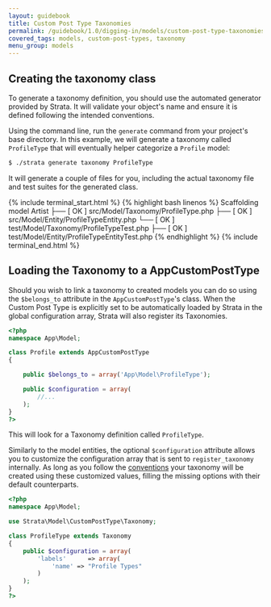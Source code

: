 ```yaml
---
layout: guidebook
title: Custom Post Type Taxonomies
permalink: /guidebook/1.0/digging-in/models/custom-post-type-taxonomies/
covered_tags: models, custom-post-types, taxonomy
menu_group: models
---
```


## Creating the taxonomy class

To generate a taxonomy definition, you should use the automated generator provided by Strata.  It will validate your object's name and ensure it is defined following the intended conventions.

Using the command line, run the `generate` command from your project's base directory. In this example, we will generate a taxonomy called `ProfileType` that will eventually helper categorize a `Profile` model:

~~~ sh
$ ./strata generate taxonomy ProfileType
~~~

It will generate a couple of files for you, including the actual taxonomy file and test suites for the generated class.

{% include terminal_start.html %}
{% highlight bash linenos %}
Scaffolding model Artist
  ├── [ OK ] src/Model/Taxonomy/ProfileType.php
  ├── [ OK ] src/Model/Entity/ProfileTypeEntity.php
  └── [ OK ] test/Model/Taxonomy/ProfileTypeTest.php
  ├── [ OK ] test/Model/Entity/ProfileTypeEntityTest.php
{% endhighlight %}
{% include terminal_end.html %}


## Loading the Taxonomy to a AppCustomPostType

Should you wish to link a taxonomy to created models you can do so using the `$belongs_to` attribute in the `AppCustomPostType`'s class. When the Custom Post Type is explicitly set to be automatically loaded by Strata in the global configuration array, Strata will also register its Taxonomies.

~~~ php
<?php
namespace App\Model;

class Profile extends AppCustomPostType
{

    public $belongs_to = array('App\Model\ProfileType');

    public $configuration = array(
        //...
    );
}
?>
~~~

This will look for a Taxonomy definition called `ProfileType`.

Similarly to the model entities, the optional `$configuration` attribute allows you to customize the configuration array that is sent to `register_taxonomy` internally. As long as you follow the [conventions](http://codex.wordpress.org/Function_Reference/register_taxonomy) your taxonomy will be created using these customized values, filling the missing options with their default counterparts.

~~~ php
<?php
namespace App\Model;

use Strata\Model\CustomPostType\Taxonomy;

class ProfileType extends Taxonomy
{
    public $configuration = array(
        'labels'      => array(
            'name' => "Profile Types"
        )
    );
}
?>
~~~
